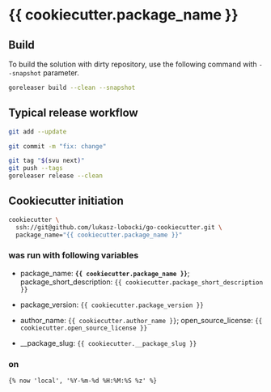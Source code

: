 # {{ cookiecutter.package_name }}

## Build

To build the solution with dirty repository, use the following command with `--snapshot` parameter.

```bash
goreleaser build --clean --snapshot
```

## Typical release workflow

```bash
git add --update
```

```bash
git commit -m "fix: change"
```

```bash
git tag "$(svu next)"
git push --tags
goreleaser release --clean
```

## Cookiecutter initiation

```bash
cookiecutter \
  ssh://git@github.com/lukasz-lobocki/go-cookiecutter.git \
  package_name="{{ cookiecutter.package_name }}"
```

### was run with following variables

- package_name: **`{{ cookiecutter.package_name }}`**;
package_short_description: `{{ cookiecutter.package_short_description }}`

- package_version: `{{ cookiecutter.package_version }}`

- author_name: `{{ cookiecutter.author_name }}`;
open_source_license: `{{ cookiecutter.open_source_license }}`

- __package_slug: `{{ cookiecutter.__package_slug }}`

### on

`{% now 'local', '%Y-%m-%d %H:%M:%S %z' %}`
